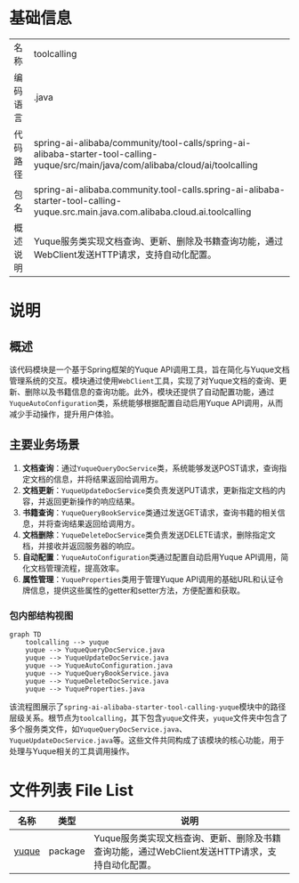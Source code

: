 # 基础信息

|      |      |
|------|------|
| 名称 | toolcalling |
| 编码语言 | .java |
| 代码路径 | spring-ai-alibaba/community/tool-calls/spring-ai-alibaba-starter-tool-calling-yuque/src/main/java/com/alibaba/cloud/ai/toolcalling |
| 包名 | spring-ai-alibaba.community.tool-calls.spring-ai-alibaba-starter-tool-calling-yuque.src.main.java.com.alibaba.cloud.ai.toolcalling |
| 概述说明 | Yuque服务类实现文档查询、更新、删除及书籍查询功能，通过WebClient发送HTTP请求，支持自动化配置。 |

# 说明

## 概述
该代码模块是一个基于Spring框架的Yuque API调用工具，旨在简化与Yuque文档管理系统的交互。模块通过使用`WebClient`工具，实现了对Yuque文档的查询、更新、删除以及书籍信息的查询功能。此外，模块还提供了自动配置功能，通过`YuqueAutoConfiguration`类，系统能够根据配置自动启用Yuque API调用，从而减少手动操作，提升用户体验。

## 主要业务场景
1. **文档查询**：通过`YuqueQueryDocService`类，系统能够发送POST请求，查询指定文档的信息，并将结果返回给调用方。
2. **文档更新**：`YuqueUpdateDocService`类负责发送PUT请求，更新指定文档的内容，并返回更新操作的响应结果。
3. **书籍查询**：`YuqueQueryBookService`类通过发送GET请求，查询书籍的相关信息，并将查询结果返回给调用方。
4. **文档删除**：`YuqueDeleteDocService`类负责发送DELETE请求，删除指定文档，并接收并返回服务器的响应。
5. **自动配置**：`YuqueAutoConfiguration`类通过配置自动启用Yuque API调用，简化文档管理流程，提高效率。
6. **属性管理**：`YuqueProperties`类用于管理Yuque API调用的基础URL和认证令牌信息，提供这些属性的getter和setter方法，方便配置和获取。


### 包内部结构视图

```mermaid
graph TD
    toolcalling --> yuque
    yuque --> YuqueQueryDocService.java
    yuque --> YuqueUpdateDocService.java
    yuque --> YuqueAutoConfiguration.java
    yuque --> YuqueQueryBookService.java
    yuque --> YuqueDeleteDocService.java
    yuque --> YuqueProperties.java
```

该流程图展示了`spring-ai-alibaba-starter-tool-calling-yuque`模块中的路径层级关系。根节点为`toolcalling`，其下包含`yuque`文件夹，`yuque`文件夹中包含了多个服务类文件，如`YuqueQueryDocService.java`、`YuqueUpdateDocService.java`等。这些文件共同构成了该模块的核心功能，用于处理与Yuque相关的工具调用操作。

# 文件列表 File List

| 名称   | 类型  | 说明 |
|-------|------|-------------|
| [yuque](yuque/_module.md) | package | Yuque服务类实现文档查询、更新、删除及书籍查询功能，通过WebClient发送HTTP请求，支持自动化配置。 |



